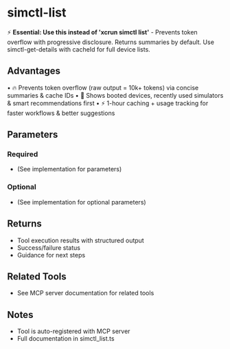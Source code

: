 # simctl-list

⚡ **Essential: Use this instead of 'xcrun simctl list'** - Prevents token overflow with progressive disclosure.
Returns summaries by default. Use simctl-get-details with cacheId for full device lists.

## Advantages

• 🔥 Prevents token overflow (raw output = 10k+ tokens) via concise summaries & cache IDs
• 🧠 Shows booted devices, recently used simulators & smart recommendations first
• ⚡ 1-hour caching + usage tracking for faster workflows & better suggestions

## Parameters

### Required
- (See implementation for parameters)

### Optional
- (See implementation for optional parameters)

## Returns

- Tool execution results with structured output
- Success/failure status
- Guidance for next steps

## Related Tools

- See MCP server documentation for related tools

## Notes

- Tool is auto-registered with MCP server
- Full documentation in simctl_list.ts

